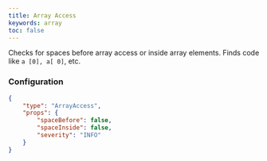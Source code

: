 ```yaml
---
title: Array Access
keywords: array
toc: false
---
```


Checks for spaces before array access or inside array elements. Finds code like `a [0], a[ 0]`, etc.

### Configuration

```json
{
    "type": "ArrayAccess",
    "props": {
        "spaceBefore": false,
        "spaceInside": false,
        "severity": "INFO"
    }
}
```
